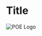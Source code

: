 # Title
![POE Logo](https://psc2.cf2.poecdn.net/acc867e4909b3ed3c2ae6258fc2570c72849507a/_next/static/media/poeFullWhite.fc732b75.svg)
